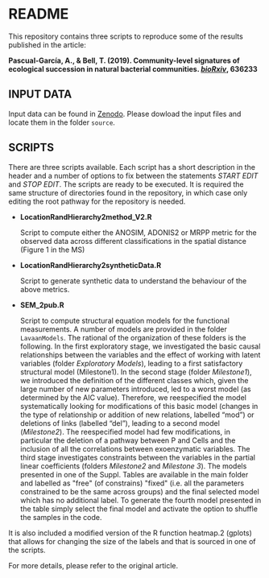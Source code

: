 README
======

This repository contains three scripts to reproduce some of the results
published in the article: 

**Pascual-García, A., & Bell, T. (2019). Community-level signatures of ecological succession in natural bacterial communities. _[bioRxiv](https://www.biorxiv.org/content/10.1101/636233v1)_, 636233**

## INPUT DATA ##

Input data can be found in [Zenodo](https://doi.org/10.5281/zenodo.3539537). Please dowload the input files and locate them in the folder `source`.

## SCRIPTS ##

There are three scripts available. Each script has a short description in the header and a number of options to fix between the statements _START EDIT_ and _STOP EDIT_. The scripts are ready to be executed. It is required the same structure of directories found in the repository, in which case only editing the root pathway for the repository is needed.

* **LocationRandHierarchy2method\_V2.R**

	Script to compute either the ANOSIM, ADONIS2 or MRPP metric for the observed data across different classifications in the spatial distance (Figure 1 in the MS)

* **LocationRandHierarchy2syntheticData.R**

   Script to generate synthetic data to understand the behaviour of the above metrics.
   
* **SEM_2pub.R**
   
   Script to compute structural equation models for the functional measurements. A number of models are provided in the folder `LavaanModels`. The rational of the organization of these folders is the following. In the first exploratory stage, we investigated the basic causal relationships between the variables and the effect of working with latent variables (folder _Exploratory Models_), leading to a first satisfactory structural model (Milestone1). In the second stage (folder _Milestone1_), we introduced the definition of the different classes which, given the large number of new parameters introduced, led to a worst model (as determined by the AIC value). Therefore, we reespecified the model systematically looking for modifications of this basic model (changes in the type of relationship or addition of new relations, labelled “mod”) or deletions of links (labelled “del”), leading to a second model (_Milestone2_). The reespecified model had few modifications, in particular the deletion of a pathway between P and Cells and the inclusion of all the correlations between exoenzymatic variables. The third stage investigates constraints between the variables in the partial linear coefficients (folders _Milestone2_ and _Milestone 3_). The models presented in one of the Suppl. Tables are available in the main folder and labelled as "free" (of constrains) "fixed" (i.e. all the parameters constrained to be the same across groups) and the final selected model which has no additional label. To generate the fourth model presented in the table simply select the final model and activate the option to shuffle the samples in the code.
   
It is also included a modified version of the R function heatmap.2 (gplots) that allows for changing the size of the labels and that is sourced in one of the scripts.

For more details, please refer to the original article. 

